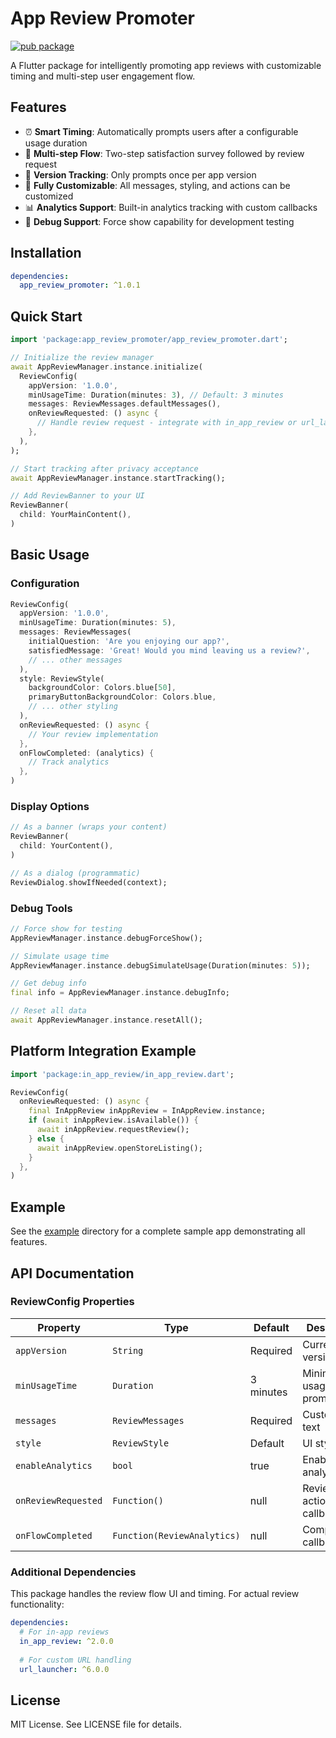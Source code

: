 # App Review Promoter

[![pub package](https://img.shields.io/pub/v/app_review_promoter.svg)](https://pub.dev/packages/app_review_promoter)

A Flutter package for intelligently promoting app reviews with customizable timing and multi-step user engagement flow.

## Features

- ⏰ **Smart Timing**: Automatically prompts users after a configurable usage duration
- 🔄 **Multi-step Flow**: Two-step satisfaction survey followed by review request
- 📱 **Version Tracking**: Only prompts once per app version
- 🎨 **Fully Customizable**: All messages, styling, and actions can be customized
- 📊 **Analytics Support**: Built-in analytics tracking with custom callbacks
- 🧪 **Debug Support**: Force show capability for development testing

## Installation

```yaml
dependencies:
  app_review_promoter: ^1.0.1
```

## Quick Start

```dart
import 'package:app_review_promoter/app_review_promoter.dart';

// Initialize the review manager
await AppReviewManager.instance.initialize(
  ReviewConfig(
    appVersion: '1.0.0',
    minUsageTime: Duration(minutes: 3), // Default: 3 minutes
    messages: ReviewMessages.defaultMessages(),
    onReviewRequested: () async {
      // Handle review request - integrate with in_app_review or url_launcher
    },
  ),
);

// Start tracking after privacy acceptance
await AppReviewManager.instance.startTracking();

// Add ReviewBanner to your UI
ReviewBanner(
  child: YourMainContent(),
)
```

## Basic Usage

### Configuration

```dart
ReviewConfig(
  appVersion: '1.0.0',
  minUsageTime: Duration(minutes: 5),
  messages: ReviewMessages(
    initialQuestion: 'Are you enjoying our app?',
    satisfiedMessage: 'Great! Would you mind leaving us a review?',
    // ... other messages
  ),
  style: ReviewStyle(
    backgroundColor: Colors.blue[50],
    primaryButtonBackgroundColor: Colors.blue,
    // ... other styling
  ),
  onReviewRequested: () async {
    // Your review implementation
  },
  onFlowCompleted: (analytics) {
    // Track analytics
  },
)
```

### Display Options

```dart
// As a banner (wraps your content)
ReviewBanner(
  child: YourContent(),
)

// As a dialog (programmatic)
ReviewDialog.showIfNeeded(context);
```

### Debug Tools

```dart
// Force show for testing
AppReviewManager.instance.debugForceShow();

// Simulate usage time
AppReviewManager.instance.debugSimulateUsage(Duration(minutes: 5));

// Get debug info
final info = AppReviewManager.instance.debugInfo;

// Reset all data
await AppReviewManager.instance.resetAll();
```

## Platform Integration Example

```dart
import 'package:in_app_review/in_app_review.dart';

ReviewConfig(
  onReviewRequested: () async {
    final InAppReview inAppReview = InAppReview.instance;
    if (await inAppReview.isAvailable()) {
      await inAppReview.requestReview();
    } else {
      await inAppReview.openStoreListing();
    }
  },
)
```

## Example

See the [example](example/) directory for a complete sample app demonstrating all features.

## API Documentation

### ReviewConfig Properties

| Property | Type | Default | Description |
|----------|------|---------|-------------|
| `appVersion` | `String` | Required | Current app version |
| `minUsageTime` | `Duration` | 3 minutes | Minimum usage before prompt |
| `messages` | `ReviewMessages` | Required | Customizable text |
| `style` | `ReviewStyle` | Default | UI styling |
| `enableAnalytics` | `bool` | true | Enable analytics |
| `onReviewRequested` | `Function()` | null | Review action callback |
| `onFlowCompleted` | `Function(ReviewAnalytics)` | null | Completion callback |

### Additional Dependencies

This package handles the review flow UI and timing. For actual review functionality:

```yaml
dependencies:
  # For in-app reviews
  in_app_review: ^2.0.0
  
  # For custom URL handling
  url_launcher: ^6.0.0
```

## License

MIT License. See LICENSE file for details.